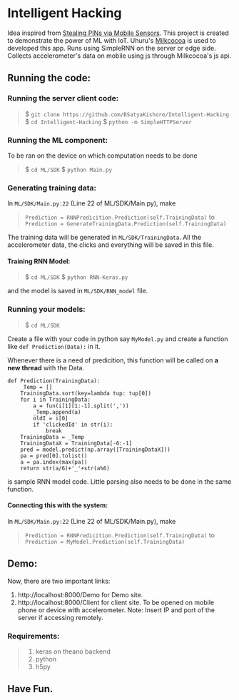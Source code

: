 # Intelligent Hacking
Idea inspired from [Stealing PINs via Mobile Sensors](https://arxiv.org/pdf/1605.05549.pdf). This project is created to demonstrate the power of ML with IoT. Uhuru's [Milkcocoa](https://mlkcca.com/) is used to developed this app.
Runs using SimpleRNN on the server or edge side. Collects accelerometer's data on mobile using js through Milkcocoa's js api.

## Running the code:

### Running the server client code: 
> $ `git clone https://github.com/BSatyaKishore/Intelligent-Hacking`
> $ `cd Intelligent-Hacking`
> $ `python -m SimpleHTTPServer`

### Running the ML component: 
To be ran on the device on which computation needs to be done
> $ `cd ML/SDK`
> $ `python Main.py`

### Generating training data:
In `ML/SDK/Main.py:22` (Line 22 of ML/SDK/Main.py), make 
> `Prediction = RNNPredicition.Prediction(self.TrainingData)` 
to
> `Prediction = GenerateTrainingData.Prediction(self.TrainingData)`

The training data will be generated in `ML/SDK/TrainingData`. All the accelerometer data, the clicks and everything will be saved in this file.
#### Training RNN Model:
> $ `cd ML/SDK`
> $ `python RNN-Keras.py`

and the model is saved in `ML/SDK/RNN_model` file.

### Running your models:
> $ `cd ML/SDK`

Create a file with your code in python say `MyModel.py` and create a function like `def Prediction(Data):` in it.

Whenever there is a need of predicition, this function will be called on **a new thread** with the Data.
```
def Prediction(TrainingData):
	_Temp = []
	TrainingData.sort(key=lambda tup: tup[0])
	for i in TrainingData:
		a = fun(i[1][1:-1].split(','))
		_Temp.append(a)
		oldI = i[0]
		if 'clickedId' in str(i):
			break
	TrainingData = _Temp
	TrainingDataX = TrainingData[-6:-1]
	pred = model.predict(np.array([TrainingDataX]))
	pa = pred[0].tolist()
	a = pa.index(max(pa))
	return str(a/6)+'_'+str(a%6)
```
is sample RNN model code. Little parsing also needs to be done in the same function.

#### Connecting this with the system:
In `ML/SDK/Main.py:22` (Line 22 of ML/SDK/Main.py), make 
> `Prediction = RNNPredicition.Prediction(self.TrainingData)` 
to
> `Prediction = MyModel.Prediction(self.TrainingData)`

## Demo:
Now, there are two important links:
1. http://localhost:8000/Demo for Demo site.
2. http://localhost:8000/Client for client site. To be opened on mobile phone or device with accelerometer. 
Note: Insert IP and port of the server if accessing remotely.
### Requirements:
> 1. keras on theano backend
> 2. python
> 3. h5py

## Have Fun.


